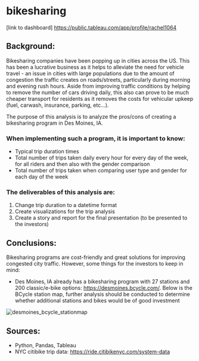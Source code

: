# bikesharing
[link to dashboard] https://public.tableau.com/app/profile/rachel1064
## Background:

Bikesharing companies have been popping up in cities across the US. This has been a lucrative business as it helps to alleviate the need for vehicle travel - an issue in cities with large populations due to the amount of congestion the traffic creates on roads/streets, particularly during morning and evening rush hours. Aside from improving traffic conditions by helping to remove the number of cars driving daily, this also can prove to be much cheaper transport for residents as it removes the costs for vehicular upkeep (fuel, carwash, insurance, parking, etc...). 

The purpose of this analysis is to analyze the pros/cons of creating a bikesharing program in Des Moines, IA. 
### When implementing such a program, it is important to know:

* Typical trip duration times
* Total number of trips taken daily every hour for every day of the week, for all riders and then also with the gender comparison
* Total number of trips taken when comparing user type and gender for each day of the week

### The deliverables of this analysis are:

1) Change trip duration to a datetime format
2) Create visualizations for the trip analysis
3) Create a story and report for the final presentation (to be presented to the investors)


## Conclusions:
Bikesharing programs are cost-friendly and great solutions for improving congested city traffic. However, some things for the investors to keep in mind:
* Des Moines, IA already has a bikesharing program with 27 stations and 200 classic/e-bike options: https://desmoines.bcycle.com/. Below is the BCycle station map, further analysis should be conducted to determine whether additional stations and bikes would be of good investment

![desmoines_bcycle_stationmap](https://user-images.githubusercontent.com/101941048/206931346-4b416274-4eaa-4fab-b0e5-3ec4966ed307.png)

## Sources:
* Python, Pandas, Tableau
* NYC citibike trip data: https://ride.citibikenyc.com/system-data
